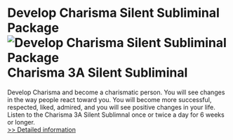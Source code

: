 # Develop Charisma Silent Subliminal Package<br />![Develop Charisma Silent Subliminal Package](https://mycommerce.akamaized.net/api/pimages/P300640652/BIG/300640652.JPG)<br />Charisma 3A Silent Subliminal
Develop Charisma and become a charismatic person. You will see changes in the way people react toward you. You will become more successful, respected, liked, admired, and you will see positive changes in your life. Listen to the Charisma 3A Silent Sublimnal once or twice a day for 6 weeks or longer.<br />[>> Detailed information](https://secure.shareit.com/shareit/product.html?productid=300640652&affiliateid=200057808)